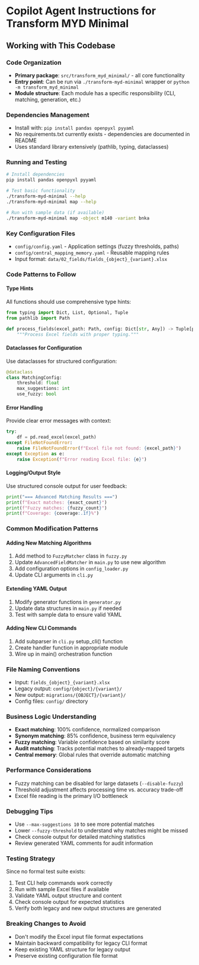 # Copilot Agent Instructions for Transform MYD Minimal

## Working with This Codebase

### Code Organization
- **Primary package**: `src/transform_myd_minimal/` - all core functionality
- **Entry point**: Can be run via `./transform-myd-minimal` wrapper or `python -m transform_myd_minimal`
- **Module structure**: Each module has a specific responsibility (CLI, matching, generation, etc.)

### Dependencies Management
- Install with: `pip install pandas openpyxl pyyaml`
- No requirements.txt currently exists - dependencies are documented in README
- Uses standard library extensively (pathlib, typing, dataclasses)

### Running and Testing
```bash
# Install dependencies
pip install pandas openpyxl pyyaml

# Test basic functionality
./transform-myd-minimal --help
./transform-myd-minimal map --help

# Run with sample data (if available)
./transform-myd-minimal map -object m140 -variant bnka
```

### Key Configuration Files
- `config/config.yaml` - Application settings (fuzzy thresholds, paths)
- `config/central_mapping_memory.yaml` - Reusable mapping rules
- Input format: `data/02_fields/fields_{object}_{variant}.xlsx`

### Code Patterns to Follow

#### Type Hints
All functions should use comprehensive type hints:
```python
from typing import Dict, List, Optional, Tuple
from pathlib import Path

def process_fields(excel_path: Path, config: Dict[str, Any]) -> Tuple[pd.DataFrame, pd.DataFrame]:
    """Process Excel fields with proper typing."""
```

#### Dataclasses for Configuration
Use dataclasses for structured configuration:
```python
@dataclass
class MatchingConfig:
    threshold: float
    max_suggestions: int
    use_fuzzy: bool
```

#### Error Handling
Provide clear error messages with context:
```python
try:
    df = pd.read_excel(excel_path)
except FileNotFoundError:
    raise FileNotFoundError(f"Excel file not found: {excel_path}")
except Exception as e:
    raise Exception(f"Error reading Excel file: {e}")
```

#### Logging/Output Style
Use structured console output for user feedback:
```python
print("=== Advanced Matching Results ===")
print(f"Exact matches: {exact_count}")
print(f"Fuzzy matches: {fuzzy_count}")
print(f"Coverage: {coverage:.1f}%")
```

### Common Modification Patterns

#### Adding New Matching Algorithms
1. Add method to `FuzzyMatcher` class in `fuzzy.py`
2. Update `AdvancedFieldMatcher` in `main.py` to use new algorithm
3. Add configuration options in `config_loader.py`
4. Update CLI arguments in `cli.py`

#### Extending YAML Output
1. Modify generator functions in `generator.py`
2. Update data structures in `main.py` if needed
3. Test with sample data to ensure valid YAML

#### Adding New CLI Commands
1. Add subparser in `cli.py` setup_cli() function
2. Create handler function in appropriate module
3. Wire up in main() orchestration function

### File Naming Conventions
- Input: `fields_{object}_{variant}.xlsx`
- Legacy output: `config/{object}/{variant}/`
- New output: `migrations/{OBJECT}/{variant}/`
- Config files: `config/` directory

### Business Logic Understanding
- **Exact matching**: 100% confidence, normalized comparison
- **Synonym matching**: 85% confidence, business term equivalency
- **Fuzzy matching**: Variable confidence based on similarity score
- **Audit matching**: Tracks potential matches to already-mapped targets
- **Central memory**: Global rules that override automatic matching

### Performance Considerations
- Fuzzy matching can be disabled for large datasets (`--disable-fuzzy`)
- Threshold adjustment affects processing time vs. accuracy trade-off
- Excel file reading is the primary I/O bottleneck

### Debugging Tips
- Use `--max-suggestions 10` to see more potential matches
- Lower `--fuzzy-threshold` to understand why matches might be missed
- Check console output for detailed matching statistics
- Review generated YAML comments for audit information

### Testing Strategy
Since no formal test suite exists:
1. Test CLI help commands work correctly
2. Run with sample Excel files if available
3. Validate YAML output structure and content
4. Check console output for expected statistics
5. Verify both legacy and new output structures are generated

### Breaking Changes to Avoid
- Don't modify the Excel input file format expectations
- Maintain backward compatibility for legacy CLI format
- Keep existing YAML structure for legacy output
- Preserve existing configuration file format